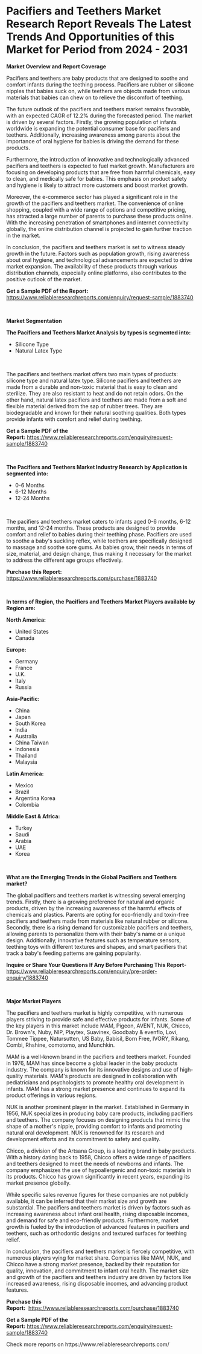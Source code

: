 <p><h1>Pacifiers and Teethers Market Research Report Reveals The Latest Trends And Opportunities of this Market for Period from 2024 - 2031</h1></p><p><strong>Market Overview and Report Coverage</strong></p>
<p><p>Pacifiers and teethers are baby products that are designed to soothe and comfort infants during the teething process. Pacifiers are rubber or silicone nipples that babies suck on, while teethers are objects made from various materials that babies can chew on to relieve the discomfort of teething.</p><p>The future outlook of the pacifiers and teethers market remains favorable, with an expected CAGR of 12.2% during the forecasted period. The market is driven by several factors. Firstly, the growing population of infants worldwide is expanding the potential consumer base for pacifiers and teethers. Additionally, increasing awareness among parents about the importance of oral hygiene for babies is driving the demand for these products.</p><p>Furthermore, the introduction of innovative and technologically advanced pacifiers and teethers is expected to fuel market growth. Manufacturers are focusing on developing products that are free from harmful chemicals, easy to clean, and medically safe for babies. This emphasis on product safety and hygiene is likely to attract more customers and boost market growth.</p><p>Moreover, the e-commerce sector has played a significant role in the growth of the pacifiers and teethers market. The convenience of online shopping, coupled with a wide range of options and competitive pricing, has attracted a large number of parents to purchase these products online. With the increasing penetration of smartphones and internet connectivity globally, the online distribution channel is projected to gain further traction in the market.</p><p>In conclusion, the pacifiers and teethers market is set to witness steady growth in the future. Factors such as population growth, rising awareness about oral hygiene, and technological advancements are expected to drive market expansion. The availability of these products through various distribution channels, especially online platforms, also contributes to the positive outlook of the market.</p></p>
<p><strong>Get a Sample PDF of the Report:</strong> <a href="https://www.reliableresearchreports.com/enquiry/request-sample/1883740">https://www.reliableresearchreports.com/enquiry/request-sample/1883740</a></p>
<p>&nbsp;</p>
<p><strong>Market Segmentation</strong></p>
<p><strong>The Pacifiers and Teethers Market Analysis by types is segmented into:</strong></p>
<p><ul><li>Silicone Type</li><li>Natural Latex Type</li></ul></p>
<p>&nbsp;</p>
<p><p>The pacifiers and teethers market offers two main types of products: silicone type and natural latex type. Silicone pacifiers and teethers are made from a durable and non-toxic material that is easy to clean and sterilize. They are also resistant to heat and do not retain odors. On the other hand, natural latex pacifiers and teethers are made from a soft and flexible material derived from the sap of rubber trees. They are biodegradable and known for their natural soothing qualities. Both types provide infants with comfort and relief during teething.</p></p>
<p><strong>Get a Sample PDF of the Report:</strong>&nbsp;<a href="https://www.reliableresearchreports.com/enquiry/request-sample/1883740">https://www.reliableresearchreports.com/enquiry/request-sample/1883740</a></p>
<p>&nbsp;</p>
<p><strong>The Pacifiers and Teethers Market Industry Research by Application is segmented into:</strong></p>
<p><ul><li>0-6 Months</li><li>6-12 Months</li><li>12-24 Months</li></ul></p>
<p>&nbsp;</p>
<p><p>The pacifiers and teethers market caters to infants aged 0-6 months, 6-12 months, and 12-24 months. These products are designed to provide comfort and relief to babies during their teething phase. Pacifiers are used to soothe a baby's suckling reflex, while teethers are specifically designed to massage and soothe sore gums. As babies grow, their needs in terms of size, material, and design change, thus making it necessary for the market to address the different age groups effectively.</p></p>
<p><strong>Purchase this Report:</strong>&nbsp; <a href="https://www.reliableresearchreports.com/purchase/1883740">https://www.reliableresearchreports.com/purchase/1883740</a></p>
<p>&nbsp;</p>
<p><strong>In terms of Region, the Pacifiers and Teethers Market Players available by Region are:</strong></p>
<p>
    <p> <strong> North America: </strong>
        <ul>
            <li>United States</li>
            <li>Canada</li>
        </ul>
        </p> 
    <p> <strong> Europe: </strong>
        <ul>
            <li>Germany</li>
            <li>France</li>
            <li>U.K.</li>
            <li>Italy</li>
            <li>Russia</li>
        </ul>
        </p> 
    <p> <strong> Asia-Pacific: </strong>
        <ul>
            <li>China</li>
            <li>Japan</li>
            <li>South Korea</li>
            <li>India</li>
            <li>Australia</li>
            <li>China Taiwan</li>
            <li>Indonesia</li>
            <li>Thailand</li>
            <li>Malaysia</li>
        </ul>
        </p> 
    <p> <strong> Latin America: </strong>
        <ul>
            <li>Mexico</li>
            <li>Brazil</li>
            <li>Argentina Korea</li>
            <li>Colombia</li>
        </ul>
        </p> 
    <p> <strong> Middle East & Africa: </strong>
        <ul>
            <li>Turkey</li>
            <li>Saudi</li>
            <li>Arabia</li>
            <li>UAE</li>
            <li>Korea</li>
        </ul>
    </p>
    </p>
<p>&nbsp;</p>
<p><strong>What are the Emerging Trends in the Global Pacifiers and Teethers market?</strong></p>
<p><p>The global pacifiers and teethers market is witnessing several emerging trends. Firstly, there is a growing preference for natural and organic products, driven by the increasing awareness of the harmful effects of chemicals and plastics. Parents are opting for eco-friendly and toxin-free pacifiers and teethers made from materials like natural rubber or silicone. Secondly, there is a rising demand for customizable pacifiers and teethers, allowing parents to personalize them with their baby's name or a unique design. Additionally, innovative features such as temperature sensors, teething toys with different textures and shapes, and smart pacifiers that track a baby's feeding patterns are gaining popularity.</p></p>
<p><strong>Inquire or Share Your Questions If Any Before Purchasing This Report</strong>- <a href="https://www.reliableresearchreports.com/enquiry/pre-order-enquiry/1883740">https://www.reliableresearchreports.com/enquiry/pre-order-enquiry/1883740</a></p>
<p>&nbsp;</p>
<p><strong>Major Market Players</strong></p>
<p><p>The pacifiers and teethers market is highly competitive, with numerous players striving to provide safe and effective products for infants. Some of the key players in this market include MAM, Pigeon, AVENT, NUK, Chicco, Dr. Brown's, Nuby, NIP, Playtex, Suavinex, Goodbaby & evenflo, Lovi, Tommee Tippee, Natursutten, US Baby, Babisil, Born Free, IVORY, Rikang, Combi, Rhshine, comotomo, and Munchkin.</p><p>MAM is a well-known brand in the pacifiers and teethers market. Founded in 1976, MAM has since become a global leader in the baby products industry. The company is known for its innovative designs and use of high-quality materials. MAM's products are designed in collaboration with pediatricians and psychologists to promote healthy oral development in infants. MAM has a strong market presence and continues to expand its product offerings in various regions.</p><p>NUK is another prominent player in the market. Established in Germany in 1956, NUK specializes in producing baby care products, including pacifiers and teethers. The company focuses on designing products that mimic the shape of a mother's nipple, providing comfort to infants and promoting natural oral development. NUK is renowned for its research and development efforts and its commitment to safety and quality.</p><p>Chicco, a division of the Artsana Group, is a leading brand in baby products. With a history dating back to 1958, Chicco offers a wide range of pacifiers and teethers designed to meet the needs of newborns and infants. The company emphasizes the use of hypoallergenic and non-toxic materials in its products. Chicco has grown significantly in recent years, expanding its market presence globally.</p><p>While specific sales revenue figures for these companies are not publicly available, it can be inferred that their market size and growth are substantial. The pacifiers and teethers market is driven by factors such as increasing awareness about infant oral health, rising disposable incomes, and demand for safe and eco-friendly products. Furthermore, market growth is fueled by the introduction of advanced features in pacifiers and teethers, such as orthodontic designs and textured surfaces for teething relief.</p><p>In conclusion, the pacifiers and teethers market is fiercely competitive, with numerous players vying for market share. Companies like MAM, NUK, and Chicco have a strong market presence, backed by their reputation for quality, innovation, and commitment to infant oral health. The market size and growth of the pacifiers and teethers industry are driven by factors like increased awareness, rising disposable incomes, and advancing product features.</p></p>
<p><strong>Purchase this Report:</strong>&nbsp;&nbsp;<a href="https://www.reliableresearchreports.com/purchase/1883740">https://www.reliableresearchreports.com/purchase/1883740</a></p>
<p></p>
<p><strong>Get a Sample PDF of the Report:</strong>&nbsp;<a href="https://www.reliableresearchreports.com/enquiry/request-sample/1883740">https://www.reliableresearchreports.com/enquiry/request-sample/1883740</a></p>
<p>Check more reports on https://www.reliableresearchreports.com/</p>